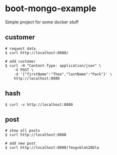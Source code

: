 # boot-mongo-example

Simple project for some docker stuff

## customer

```
# request data
$ curl http://localhost:8080/

# add customer
$ curl -H "Content-Type: application/json" \
	-X POST \
	-d '{"firstName":"Theo","lastName":"Pack"}' \
	http://localhost:8080
```

## hash

```
$ curl -v http://localhost:8080
```

## post

```
# show all posts
$ curl http://localhost:8080

# add new post
$ curl http://localhost:8080/?msg=bla%20bla
```